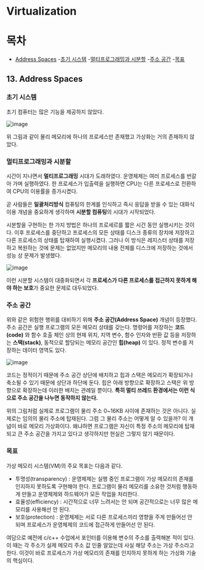 # Virtualization

# 목차
- [Address Spaces](#13-address-spaces)
  -[초기 시스템](#초기-시스템)
  -[멀티프로그래밍과 시분할](#멀티프로그래밍과-시분할)
  -[주소 공간](#주소-공간)
  -[목표](#목표)

## 13. Address Spaces

### 초기 시스템

초기 컴퓨터는 많은 기능을 제공하지 않았다. 

![image](https://github.com/user-attachments/assets/0baeb71f-ba0f-4667-b4e9-50861b1f4630)

위 그림과 같이 물리 메모리에 하나의 프로세스만 존재했고 가상화는 거의 존재하지 않았다.

### 멀티프로그래밍과 시분할

시간이 지나면서 **멀티프로그래밍** 시대가 도래하였다. 운영체제는 여러 프로세스를 번갈아 가며 실행하였다. 한 프로세스가 입출력을 실행하면 CPU는 다른 프로세스로 전환하여 CPU의 이용률을 증가시켰다. 

곧 사람들은 **일괄처리방식** 컴퓨팅의 한계를 인식하고 즉시 응답을 받을 수 있는 대화식 이용 개념을 중요하게 생각하며 **시분할 컴퓨팅**의 시대가 시작되었다.

시분할을 구현하는 한 가지 방법은 하나의 프로세르를 짧은 시간 동안 실행시키는 것이다. 이후 프로세스를 중단하고 프로세스의 모든 상태를 디스크 종류의 장치에 저장하고 다른 프로세스의 상태를 탑재하여 실행시켰다. 그러나 이 방식은 레지스터 상태를 저장하고 복원하는 것에 문제는 없었지만 메모리의 내용 전체를 디스크에 저장하는 것에서 성능 상 문제가 발생했다. 

![image](https://github.com/user-attachments/assets/0ba1f673-76a8-4815-8a1c-7b348887bcef)

이런 시분할 시스템이 대중화되면서 각 **프로세스가 다른 프로세스를 접근하지 못하게 해야 하는 보호**가 중요한 문제로 대두되었다.

### 주소 공간

위와 같은 위험한 행위를 대비하기 위해 **주소 공간(Address Space)** 개념이 등장했다. 주소 공간은 실행 프로그램의 모든 메모리 상태를 갖는다. 명령어를 저장하는 **코드(code)** 와 함수 호출 체인 상의 현재 위치, 지역 변수, 함수 인자와 반환 값 등을 저장하는 **스택(stack)**, 동적으로 할당되는 메모리 공간인 **힙(heap)** 이 있다. 정적 변수를 저장하는 데이터 영역도 있다.

![image](https://github.com/user-attachments/assets/38c8c5b9-495f-44a6-a5e0-5e394463e0f5)

코드는 정적이기 때문에 주소 공간 상단에 배치하고 힙과 스택은 메모리가 확장되거나 축소될 수 있기 때문에 상단과 하단에 둔다. 힙은 아래 방향으로 확장하고 스택은 위 방향으로 확장하는데 이러한 배치는 관례일 뿐이다. **특히 멀티 쓰레드 환경에서는 이런 식으로 주소 공간을 나누면 동작하지 않는다.**

위의 그림처럼 실제로  프로그램이 물리 주소 0~16KB 사이에 존재하는 것은 아니다. 실제로는 임의의 물리 주소에 탑재된다. 그럼 그 물리 주소는 어떻게 알 수 있을까? 이 개념이 바로 메모리 가상화이다. 왜냐하면 프로그램은 자신이 특정 주소의 메모리에 탑재되고 큰 주소 공간을 가지고 있다고 생각하지만 현실은 그렇지 않기 때문이다.

### 목표

가상 메모리 시스템(VM)의 주요 목표는 다음과 같다.

- 투명성(transparency) : 운영체제는 실행 중인 프로그램이 가상 메모리의 존재를 인지하지 못하도록 구현해야 한다. 프로그램이 물리 메모리를 소유한 것처럼 행동하게 만들고 운영체제와 하드웨어가 모든 작업을 처리한다.
- 효율성(efficiency) : 시간적으로 너무 느려서는 안 되며 공간적으로는 너무 많은 메모리를 사용해선 안 된다.
- 보호(protection) : 운영체제는 서로 다른 프로세스끼리 영향을 주게 만들어선 안 되며 프로세스가 운영체제의 코드에 접근하게 만들어선 안 된다.

여담으로 예전에 c/c++ 수업에서 포인터를 이용해 변수의 주소를 출력해본 적이 있다. 이 때는 각 주소가 실제 메모리 주소 값 인줄 알았는데 사실 해당 주소는 가상 주소라고 한다. 이것이 바로 프로세스가 가상 메모리의 존재를 인지하지 못하게 하는 가상화 기술의 핵심이다.

